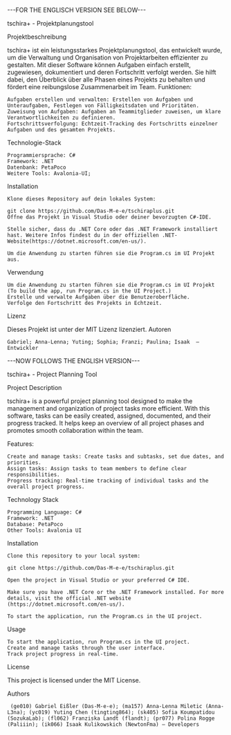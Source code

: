 ---FOR THE ENGLISCH VERSION SEE BELOW---

tschira+ - Projektplanungstool

Projektbeschreibung

tschira+ ist ein leistungsstarkes Projektplanungstool, das entwickelt wurde, um die Verwaltung und Organisation von Projektarbeiten effizienter zu gestalten. Mit dieser Software können Aufgaben einfach erstellt, zugewiesen, dokumentiert und deren Fortschritt verfolgt werden. Sie hilft dabei, den Überblick über alle Phasen eines Projekts zu behalten und fördert eine reibungslose Zusammenarbeit im Team.
Funktionen:

    Aufgaben erstellen und verwalten: Erstellen von Aufgaben und Unteraufgaben, Festlegen von Fälligkeitsdaten und Prioritäten.
    Zuweisung von Aufgaben: Aufgaben an Teammitglieder zuweisen, um klare Verantwortlichkeiten zu definieren.
    Fortschrittsverfolgung: Echtzeit-Tracking des Fortschritts einzelner Aufgaben und des gesamten Projekts.
    
Technologie-Stack

    Programmiersprache: C#
    Framework: .NET 
    Datenbank: PetaPoco
    Weitere Tools: Avalonia-UI; 

Installation

    Klone dieses Repository auf dein lokales System:

    git clone https://github.com/Das-M-e-e/tschiraplus.git
    Öffne das Projekt in Visual Studio oder deiner bevorzugten C#-IDE.

    Stelle sicher, dass du .NET Core oder das .NET Framework installiert hast. Weitere Infos findest du in der offiziellen .NET-Website(https://dotnet.microsoft.com/en-us/).

    Um die Anwendung zu starten führen sie die Program.cs im UI Projekt aus.

Verwendung

    Um die Anwendung zu starten führen sie die Program.cs im UI Projekt (To build the app, run Program.cs in the UI Project.)
    Erstelle und verwalte Aufgaben über die Benutzeroberfläche.
    Verfolge den Fortschritt des Projekts in Echtzeit.


Lizenz

Dieses Projekt ist unter der MIT Lizenz lizenziert.
Autoren

    Gabriel; Anna-Lenna; Yuting; Sophia; Franzi; Paulina; Isaak  – Entwickler

---NOW FOLLOWS THE ENGLISH VERSION---

tschira+ - Project Planning Tool

Project Description

tschira+ is a powerful project planning tool designed to make the management and organization of project tasks more efficient. With this software, tasks can be easily created, assigned, documented, and their progress tracked. It helps keep an overview of all project phases and promotes smooth collaboration within the team.

Features:

    Create and manage tasks: Create tasks and subtasks, set due dates, and priorities.
    Assign tasks: Assign tasks to team members to define clear responsibilities.
    Progress tracking: Real-time tracking of individual tasks and the overall project progress.

Technology Stack

    Programming Language: C#
    Framework: .NET
    Database: PetaPoco
    Other Tools: Avalonia UI

Installation

    Clone this repository to your local system:

    git clone https://github.com/Das-M-e-e/tschiraplus.git

    Open the project in Visual Studio or your preferred C# IDE.

    Make sure you have .NET Core or the .NET Framework installed. For more details, visit the official .NET website (https://dotnet.microsoft.com/en-us/).

    To start the application, run the Program.cs in the UI project.

Usage

    To start the application, run Program.cs in the UI project.
    Create and manage tasks through the user interface.
    Track project progress in real-time.

License

This project is licensed under the MIT License.

Authors

     (ge010) Gabriel Eißler (Das-M-e-e); (ma157) Anna-Lenna Miletic (Anna-L3na); (yc019) Yuting Chen (tingting864); (sk405) Sofia Koumpatidou (SozukaLab); (fl062) Franziska Landt (flandt); (pr077) Polina Rogge (Paliiin); (ik066) Isaak Kulikowskich (NewtonFma) – Developers
    
